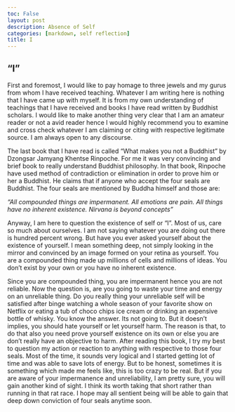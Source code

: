 ```yaml
---
toc: False
layout: post
description: Absence of Self
categories: [markdown, self reflection]
title: I
---
```


## “I”

First and foremost, I would like to pay homage to three jewels and my gurus from whom I have received teaching. Whatever I am writing here is nothing that I have came up with myself. It is from my own understanding of teachings that I have received and books I have read written by Buddhist scholars. I would like to make another thing very clear that I am an amateur reader or not a avid reader hence I would highly recommend you to examine and cross check whatever I am claiming or citing with respective legitimate source. I am always open to any discourse.

The last book that I have read is called “What makes you not a Buddhist” by Dzongsar Jamyang Khentse Rinpoche. For me it was very convincing and brief book to really understand Buddhist philosophy. In that book, Rinpoche have used method of contradiction or elimination in order to prove him or her a Buddhist. He claims that if anyone who accept the four seals are Buddhist. The four seals are mentioned by Buddha himself and those are:

*“All compounded things are impermanent.*
*All emotions are pain.*
*All things have no inherent existence.*
*Nirvana is beyond concepts”*

Anyway, I am  here to question the existence of self or “I”. Most of us, care so much about ourselves. I am not saying whatever you are doing out there is hundred percent wrong.  But have you ever asked yourself about the existence of yourself. I mean something deep, not simply looking in the mirror and convinced by an image formed on your retina as yourself. You are a compounded thing made up millions of cells and millions of ideas. You don’t exist by your own or you have no inherent existence.

Since you are compounded thing, you are impermanent hence you are not reliable. Now the question is, are you going to waste your time and energy on an unreliable thing. Do you really thing your unreliable self will be satisfied after binge watching a whole season of your favorite show on Netflix or eating a tub of choco chips ice cream or drinking an expensive bottle of whisky. You know the answer. Its not going to. But it doesn’t implies, you should hate yourself or let yourself harm. The reason is that, to do that also you need prove yourself existence on its own or else you are don’t really have an objective to harm.
After reading this book, I try my best to question my action or reaction to anything with respective to those four seals. Most of the time, it sounds very logical and I started getting lot of time and was able to save lots of energy. But to be honest, sometimes it is something which made me feels like, this is too crazy to be real. But if you are aware of your impermanence and unreliability, I am pretty sure, you will gain another kind of sight. I think its worth taking that short rather than running in that rat race. I hope may all sentient being will be able to gain that deep down conviction of four seals anytime soon.